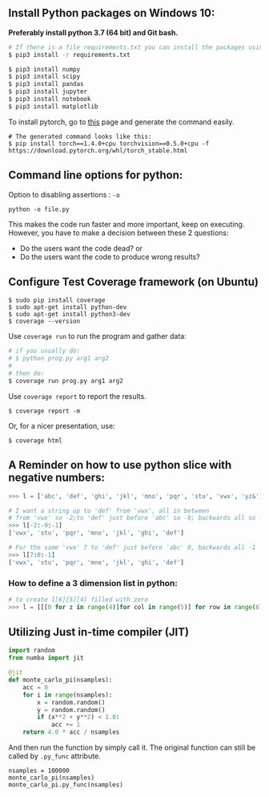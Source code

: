 ## Install Python packages on Windows 10:

**Preferably install python 3.7 (64 bit) and Git bash.**
```bash
# If there is a file requirements.txt you can install the packages using this command:
$ pip3 install -r requirements.txt

$ pip3 install numpy
$ pip3 install scipy
$ pip3 install pandas
$ pip3 install jupyter
$ pip3 install notebook
$ pip3 install matplotlib
```
To install pytorch, go to [this](https://pytorch.org/get-started/locally/) page and generate the command easily. 
```
# The generated command looks like this:
$ pip install torch==1.4.0+cpu torchvision==0.5.0+cpu -f https://download.pytorch.org/whl/torch_stable.html
```

## Command line options for python:

Option to disabling assertions : `-o`
```
python -o file.py
```
This makes the code run faster and more important, keep on executing.
However, you have to make a decision between these 2 questions:
- Do the users want the code dead? or
- Do the users want the code to produce wrong results?

## Configure Test Coverage framework (on Ubuntu)

```
$ sudo pip install coverage
$ sudo apt-get install python-dev
$ sudo apt-get install python3-dev
$ coverage --version
```
Use `coverage run` to run the program and gather data:
```bash
# if you usually do:
# $ python prog.py arg1 arg2
#
# then do:
$ coverage run prog.py arg1 arg2
```
Use `coverage report` to report the results.
```
$ coverage report -m
```
Or, for a nicer presentation, use:
```
$ coverage html
```

## A Reminder on how to use python slice with negative numbers:
```python
>>> l = ['abc', 'def', 'ghi', 'jkl', 'mno', 'pqr', 'stu', 'vwx', 'yz&']

# I want a string up to 'def' from 'vwx', all in between
# from 'vwx' so -2;to 'def' just before 'abc' so -9; backwards all so -1.
>>> l[-2:-9:-1]
['vwx', 'stu', 'pqr', 'mno', 'jkl', 'ghi', 'def']

# For the same 'vwx' 7 to 'def' just before 'abc' 0, backwards all -1
>>> l[7:0:-1]
['vwx', 'stu', 'pqr', 'mno', 'jkl', 'ghi', 'def']
```

### How to define a 3 dimension list in python:
```python
# to create l[6][5][4] filled with zero
>>> l = [[[0 for z in range(4)]for col in range(5)] for row in range(6)]
```

## Utilizing Just in-time compiler (JIT)

```python
import random
from numba import jit

@jit
def monte_carlo_pi(nsamples):
    acc = 0
    for i in range(nsamples):
        x = random.random()
        y = random.random()
        if (x**2 + y**2) < 1.0:
            acc += 1
    return 4.0 * acc / nsamples
```
And then run the function by simply call it. The original function can still be called by `.py_func` attribute.
```
nsamples = 100000
monte_carlo_pi(nsamples)
monte_carlo_pi.py_func(nsamples)
```

